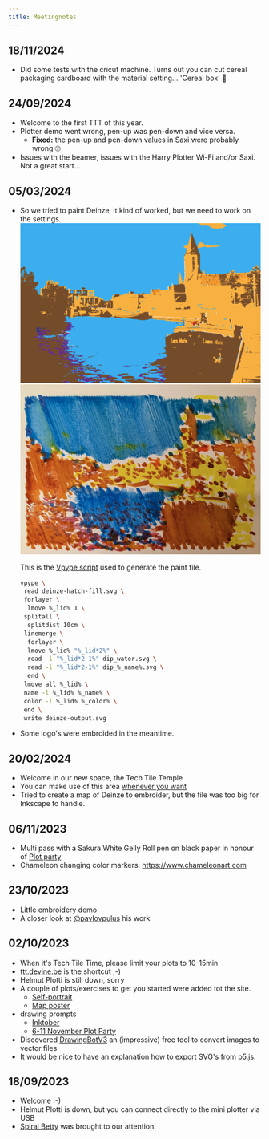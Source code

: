 ```yaml
---
title: Meetingnotes
---
```


## 18/11/2024

- Did some tests with the cricut machine. Turns out you can cut cereal packaging cardboard with the material setting... 'Cereal box' 🤯

## 24/09/2024

- Welcome to the first TTT of this year.
- Plotter demo went wrong, pen-up was pen-down and vice versa.
  - **Fixed:** the pen-up and pen-down values in Saxi were probably wrong 🙄
- Issues with the beamer, issues with the Harry Plotter Wi-Fi and/or Saxi. Not a great start...

## 05/03/2024

- So we tried to paint Deinze, it kind of worked, but we need to work on the settings.
 ![Deinze posterized!](../../../assets/meetingnotes/20240305/deinze-posterize.png "Deinze, posterized")
 ![Deinze painted!](../../../assets/meetingnotes/20240305/deinze-painted.jpg "Deinze, painted")

  This is the [Vpype script](../general/03-vpype) used to generate the paint file.

  ```bash
  vpype \
   read deinze-hatch-fill.svg \
   forlayer \
    lmove %_lid% 1 \
   splitall \
    splitdist 10cm \
   linemerge \
    forlayer \
    lmove %_lid% "%_lid*2%" \
    read -l "%_lid*2-1%" dip_water.svg \
    read -l "%_lid*2-1%" dip_%_name%.svg \
    end \
   lmove all %_lid% \
   name -l %_lid% %_name% \
   color -l %_lid% %_color% \
   end \
   write deinze-output.svg
  ```

- Some logo's were embroided in the meantime.

## 20/02/2024

- Welcome in our new space, the Tech Tile Temple
- You can make use of this area [whenever you want](../temple)
- Tried to create a map of Deinze to embroider, but the file was too big for Inkscape to handle.

## 06/11/2023

- Multi pass with a Sakura White Gelly Roll pen on black paper in honour of [Plot party](https://penplotterartwork.com/plotparty/)
- Chameleon changing color markers: <https://www.chameleonart.com>

## 23/10/2023

- Little embroidery demo
- A closer look at [@pavlovpulus](https://www.instagram.com/p/CyURVcqL3Zv/) his work

## 02/10/2023

- When it's Tech Tile Time, please limit your plots to 10-15min
- [ttt.devine.be](https://ttt.devine.be) is the shortcut ;-)
- Helmut Plotti is still down, sorry
- A couple of plots/exercises to get you started were added tot the site.
  - [Self-portrait](../plotter/Try%20it%20yourself/01-selfportrait.md)
  - [Map poster](../plotter/Try%20it%20yourself/02-mapposter.md)
- drawing prompts
  - [Inktober](https://inktober.com/rules)
  - [6-11 November Plot Party](https://penplotterartwork.com/plotparty/)
- Discovered [DrawingBotV3](https://github.com/SonarSonic/DrawingBotV3/) an (impressive) free tool to convert images to vector files
- It would be nice to have an explanation how to export SVG's from p5.js.

## 18/09/2023

- Welcome :-)
- Helmut Plotti is down, but you can connect directly to the mini plotter via USB
- [Spiral Betty](https://spiralbetty.com/) was brought to our attention.
